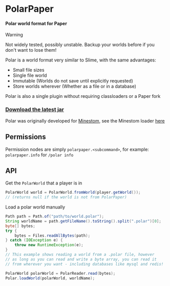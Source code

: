 # PolarPaper
#### Polar world format for Paper

> [!WARNING]  
> Not widely tested, possibly unstable. Backup your worlds before if you don't want to lose them!

Polar is a world format very similar to Slime, with the same advantages:
 - Small file sizes
 - Single file world
 - Immutable (Worlds do not save until explicitly requested)
 - Store worlds wherever (Whether as a file or in a database)

Polar is also a single plugin without requiring classloaders or a Paper fork

### [Download the latest jar](https://github.com/MinehubMC/PolarPaper/releases/latest)

Polar was originally developed for [Minestom](https://github.com/Minestom/Minestom), see the Minestom loader [here](https://github.com/hollow-cube/polar)

## Permissions
Permission nodes are simply `polarpaper.<subcommand>`, for example: `polarpaper.info` for `/polar info`

## API
Get the `PolarWorld` that a player is in
```java
PolarWorld world = PolarWorld.fromWorld(player.getWorld());
// (returns null if the world is not from PolarPaper)
```

Load a polar world manually
```java
Path path = Path.of("path/to/world.polar");
String worldName = path.getFileName().toString().split(".polar")[0];
byte[] bytes;
try {
    bytes = Files.readAllBytes(path);
} catch (IOException e) {
    throw new RuntimeException(e);
}
// This example shows reading a world from a .polar file, however
// as long as you can read and write a byte array, you can read it
// from wherever you want - including databases like mysql and redis!

PolarWorld polarWorld = PolarReader.read(bytes);
Polar.loadWorld(polarWorld, worldName);
```